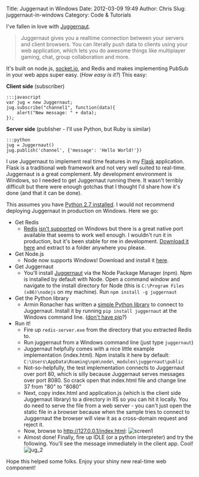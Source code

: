 Title: Juggernaut in Windows
Date: 2012-03-09 19:49
Author: Chris
Slug: juggernaut-in-windows
Category: Code & Tutorials

I've fallen in love with
[Juggernaut](https://github.com/maccman/juggernaut).

> Juggernaut gives you a realtime connection between your servers and
> client browsers. You can literally push data to clients using your web
> application, which lets you do awesome things like multiplayer gaming,
> chat, group collaboration and more.

It's built on node.js, [socket.io](http://socket.io/), and Redis and
makes implementing PubSub in your web apps super easy. (*How easy is
it?*) This easy:

**Client side** (subscriber)

    :::javascript
    var jug = new Juggernaut;
    jug.subscribe("channel1", function(data){
        alert("New message: " + data);
    });

**Server side** (publisher - I'll use Python, but Ruby is similar)

    :::python
    jug = Juggernaut()
    jug.publish('channel', {'message': 'Hello World!'})

I use Juggernaut to implement real time features in my
[Flask](http://flask.pocoo.org/) application. Flask is a traditional web
framework and not very well suited to real-time. Juggernaut is a great
complement. My development environment is Windows, so I needed to get
Juggernaut running there. It wasn't terribly difficult but there were
enough gotchas that I thought I'd share how it's done (and that it can
be done).
  
This assumes you have [Python 2.7
installed](http://www.python.org/download/releases/2.7.2/). I would not
recommend deploying Juggernaut in production on Windows. Here we go:

- Get Redis
    - [Redis](http://redis.io/) [isn't
    supported](http://redis.io/download) on Windows but there is a great
    native port available that seems to work well enough. I wouldn't run
    it in production, but it's been stable for me in development.
    [Download it here](https://github.com/dmajkic/redis/downloads) and
    extract to a folder anywhere you please.
- Get Node.js
    - Node now supports Windows! Download and install it
    [here](http://nodejs.org/#download).
- Get Juggernaut
    - You'll install [Juggernaut](https://github.com/maccman/juggernaut)
    via the Node Package Manager (npm). Npm is installed by default
    with Node. Open a command window and navigate to the install
    directory for Node (this is ``C:\Program
    Files (x86)\nodejs`` on my machine). Run ``npm install -g juggernaut``
- Get the Python library
    - Armin Ronacher has written a [simple Python
    library](https://github.com/mitsuhiko/python-juggernaut) to connect
    to Juggernaut. Install it by running ``pip install
    juggernaut`` at the Windows
    command line. ([don't have
    pip](http://stackoverflow.com/questions/4750806/how-to-install-pip-on-windows)?)</span>
- Run it!
    - Fire up ``redis-server.exe``
    from the directory that you extracted Redis to.
    - Run juggernaut from a Windows command line (just type ``juggernaut``)
    - Juggernaut helpfully comes with a nice little example
    implementation (index.html). Npm installs it here by default: ``C:\Users\AppData\Roaming\npm\node\_modules\juggernaut\public``
    - Not-so-helpfully, the test
    implementation connects to Juggernaut over port 80, which is silly
    because Juggernaut serves messages over port 8080. So crack open
    that index.html file and change line 37 from "80" to "8080"
    - Next, copy index.html and
    application.js (which is the client side Juggernaut library) to a
    directory in IIS so you can hit it locally. You do need to serve the
    file from a web server - you can't just open the static file in a
    browser because when the sample tries to connect to Juggernaut the
    browser will view it as a cross-domain request and reject it.
    - Now, browse to
    http://127.0.0.1/index.html:
    ![screen1](http://2.bp.blogspot.com/-gnoojdIsbBk/T05OuECnVSI/AAAAAAAAAFM/1Ut0DOb9n3M/s1600/jug_test.png)
    - Almost done! Finally, fire up IDLE (or a python interpreter) and try
    the following. You'll see the message immediately in the client app.
    Cool!
    ![jug_2](http://1.bp.blogspot.com/-n4TvFTCnnDk/T05Q4Pb3QJI/AAAAAAAAAFc/7nWDrQqaolk/s1600/jug_2.png)

Hope this helped some folks. Enjoy your shiny new real-time web component!
